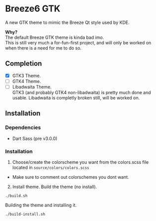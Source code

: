 # Breeze6 GTK
A new GTK theme to mimic the Breeze Qt style used by KDE.

**Why?** <br>
The default Breeze GTK theme is kinda bad imo. <br>
This is still very much a for-fun-first project, and will only be worked on when there is a need for me to do so.

## Completion
- [x] GTK3 Theme.
- [ ] GTK4 Theme. 
- [ ] Libadwaita Theme. <br>
GTK3 (and probably GTK4 non-libadwaita) is pretty much done and usable. Libadwaita is completly broken still, will be worked on.

## Installation
### Dependencies
- Dart Sass (pre v3.0.0)

### Installation
1. Choose/create the colorscheme you want from the colors.scss file located in `source/colors/colors.scss`
  - Make sure to comment out colorschemes you dont want.
  
2. Install theme.
Build the theme (no install).
```
./build.sh
```
Building the theme and installing it.
```
./build-install.sh
```
